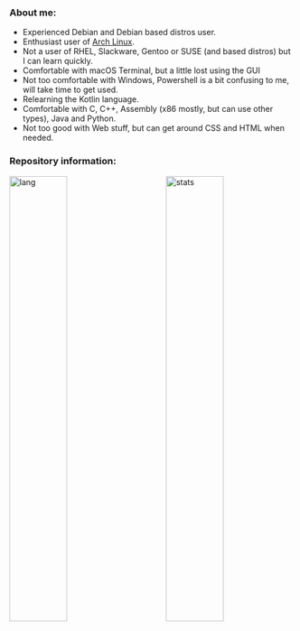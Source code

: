 ### About me:
  - Experienced Debian and Debian based distros user.
  - Enthusiast user of [Arch Linux](https://github.com/nunopenim/nunopenim/blob/main/GUIDE_ArchLinuxInstallation.md).
  - Not a user of RHEL, Slackware, Gentoo or SUSE (and based distros) but I can learn quickly.
  - Comfortable with macOS Terminal, but a little lost using the GUI
  - Not too comfortable with Windows, Powershell is a bit confusing to me, will take time to get used.
  - Relearning the Kotlin language.
  - Comfortable with C, C++, Assembly (x86 mostly, but can use other types), Java and Python.
  - Not too good with Web stuff, but can get around CSS and HTML when needed.

### Repository information:
<p>
  <img width="45%" align="left" alt="lang" src="https://github-readme-stats.vercel.app/api/top-langs/?username=nunopenim&layout=compact&hide_border=true&langs_count=12&theme=dark&custom_title=Languages" />
  <img width="45%" align="right" alt="stats" src="https://github-readme-stats.vercel.app/api?username=nunopenim&show_icons=true&hide_border=true&count_private=true&theme=dark&custom_title=Statistics">
</p>
